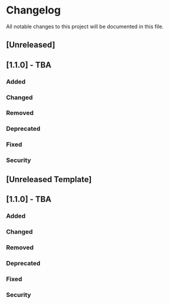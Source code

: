 # Changelog

All notable changes to this project will be documented in this file.

## [Unreleased]

## [1.1.0] - TBA

### Added

### Changed

### Removed

### Deprecated

### Fixed

### Security

## [Unreleased Template]

## [1.1.0] - TBA

### Added

### Changed

### Removed

### Deprecated

### Fixed

### Security
